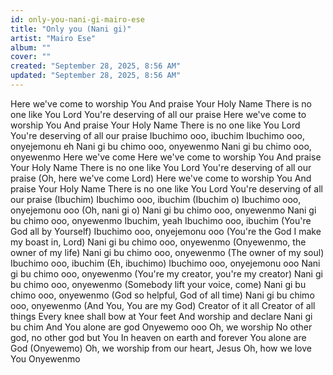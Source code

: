 ```yaml
---
id: only-you-nani-gi-mairo-ese
title: "Only you (Nani gi)"
artist: "Mairo Ese"
album: ""
cover: ""
created: "September 28, 2025, 8:56 AM"
updated: "September 28, 2025, 8:56 AM"
---
```


Here we've come to worship You
And praise Your Holy Name
There is no one like You Lord
You're deserving of all our praise
Here we've come to worship You
And praise Your Holy Name
There is no one like You Lord
You're deserving of all our praise
Ibuchimo ooo, ibuchim
Ibuchimo ooo, onyejemonu eh
Nani gi bu chimo ooo, onyewenmo
Nani gi bu chimo ooo, onyewenmo
Here we've come
Here we've come to worship You
And praise Your Holy Name
There is no one like You Lord
You're deserving of all our praise (Oh, here we've come Lord)
Here we've come to worship You
And praise Your Holy Name
There is no one like You Lord
You're deserving of all our praise (Ibuchim)
Ibuchimo ooo, ibuchim (Ibuchim o)
Ibuchimo ooo, onyejemonu ooo (Oh, nani gi o)
Nani gi bu chimo ooo, onyewenmo
Nani gi bu chimo ooo, onyewenmo
Ibuchim, yeah
Ibuchimo ooo, ibuchim (You're God all by Yourself)
Ibuchimo ooo, onyejemonu ooo (You're the God I make my boast in, Lord)
Nani gi bu chimo ooo, onyewenmo (Onyewenmo, the owner of my life)
Nani gi bu chimo ooo, onyewenmo (The owner of my soul)
Ibuchimo ooo, ibuchim (Eh, ibuchimo)
Ibuchimo ooo, onyejemonu ooo
Nani gi bu chimo ooo, onyewenmo (You're my creator, you're my creator)
Nani gi bu chimo ooo, onyewenmo (Somebody lift your voice, come)
Nani gi bu chimo ooo, onyewenmo (God so helpful, God of all time)
Nani gi bu chimo ooo, onyewenmo (And You, You are my God)
Creator of it all
Creator of all things
Every knee shall bow at Your feet
And worship and declare
Nani gi bu chim
And You alone are god
Onyewemo ooo
Oh, we worship
No other god, no other god but You
In heaven on earth and forever
You alone are God (Onyewemo)
Oh, we worship from our heart, Jesus
Oh, how we love You
Onyewenmo